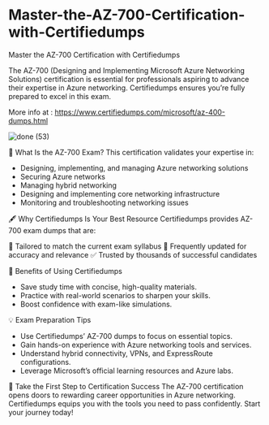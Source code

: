 # Master-the-AZ-700-Certification-with-Certifiedumps

Master the AZ-700 Certification with Certifiedumps

The AZ-700 (Designing and Implementing Microsoft Azure Networking Solutions) certification is essential for professionals aspiring to advance their expertise in Azure networking. Certifiedumps ensures you’re fully prepared to excel in this exam.

More info at : https://www.certifiedumps.com/microsoft/az-400-dumps.html

![done (53)](https://github.com/user-attachments/assets/f3560077-e52e-447c-8279-a9ccfaf42801)


🌟 What Is the AZ-700 Exam?
This certification validates your expertise in:

- Designing, implementing, and managing Azure networking solutions
- Securing Azure networks
- Managing hybrid networking
- Designing and implementing core networking infrastructure
- Monitoring and troubleshooting networking issues

🖋 Why Certifiedumps Is Your Best Resource
Certifiedumps provides AZ-700 exam dumps that are:

📘 Tailored to match the current exam syllabus
🔄 Frequently updated for accuracy and relevance
✅ Trusted by thousands of successful candidates

🎯 Benefits of Using Certifiedumps
- Save study time with concise, high-quality materials.
- Practice with real-world scenarios to sharpen your skills.
- Boost confidence with exam-like simulations.

💡 Exam Preparation Tips
- Use Certifiedumps’ AZ-700 dumps to focus on essential topics.
- Gain hands-on experience with Azure networking tools and services.
- Understand hybrid connectivity, VPNs, and ExpressRoute configurations.
- Leverage Microsoft’s official learning resources and Azure labs.

🚀 Take the First Step to Certification Success
The AZ-700 certification opens doors to rewarding career opportunities in Azure networking. Certifiedumps equips you with the tools you need to pass confidently. Start your journey today!


